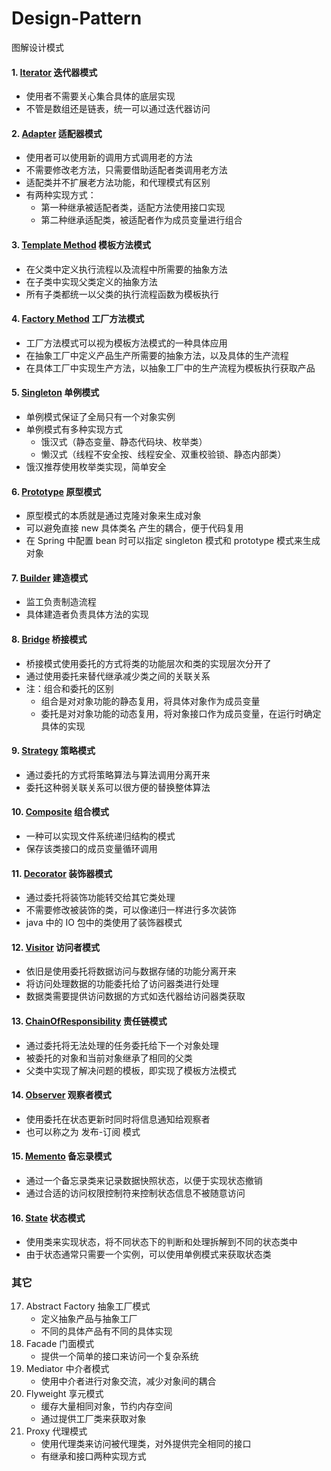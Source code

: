 # Design-Pattern
图解设计模式

#### 1. [Iterator](./src/iterator) 迭代器模式
* 使用者不需要关心集合具体的底层实现
* 不管是数组还是链表，统一可以通过迭代器访问

#### 2. [Adapter](./src/adapter) 适配器模式
* 使用者可以使用新的调用方式调用老的方法
* 不需要修改老方法，只需要借助适配者类调用老方法
* 适配类并不扩展老方法功能，和代理模式有区别
* 有两种实现方式：
  * 第一种继承被适配者类，适配方法使用接口实现
  * 第二种继承适配类，被适配者作为成员变量进行组合
  
#### 3. [Template Method](./src/templateMethod) 模板方法模式
* 在父类中定义执行流程以及流程中所需要的抽象方法
* 在子类中实现父类定义的抽象方法
* 所有子类都统一以父类的执行流程函数为模板执行

#### 4. [Factory Method](./src/factoryMethod) 工厂方法模式
* 工厂方法模式可以视为模板方法模式的一种具体应用
* 在抽象工厂中定义产品生产所需要的抽象方法，以及具体的生产流程
* 在具体工厂中实现生产方法，以抽象工厂中的生产流程为模板执行获取产品

#### 5. [Singleton](./src/singleton) 单例模式
* 单例模式保证了全局只有一个对象实例
* 单例模式有多种实现方式
  * 饿汉式（静态变量、静态代码块、枚举类）
  * 懒汉式（线程不安全按、线程安全、双重校验锁、静态内部类）
* 饿汉推荐使用枚举类实现，简单安全

#### 6. [Prototype](./src/prototype) 原型模式
* 原型模式的本质就是通过克隆对象来生成对象
* 可以避免直接 new 具体类名 产生的耦合，便于代码复用
* 在 Spring 中配置 bean 时可以指定 singleton 模式和 prototype 模式来生成对象

#### 7. [Builder](./src/builder) 建造模式
* 监工负责制造流程
* 具体建造者负责具体方法的实现

#### 8. [Bridge](./src/bridge) 桥接模式
* 桥接模式使用委托的方式将类的功能层次和类的实现层次分开了
* 通过使用委托来替代继承减少类之间的关联关系
* 注：组合和委托的区别
  * 组合是对对象功能的静态复用，将具体对象作为成员变量
  * 委托是对对象功能的动态复用，将对象接口作为成员变量，在运行时确定具体的实现

#### 9. [Strategy](./src/strategy) 策略模式
* 通过委托的方式将策略算法与算法调用分离开来
* 委托这种弱关联关系可以很方便的替换整体算法

#### 10. [Composite](./src/composite) 组合模式
* 一种可以实现文件系统递归结构的模式
* 保存该类接口的成员变量循环调用

#### 11. [Decorator](./src/decorator) 装饰器模式
* 通过委托将装饰功能转交给其它类处理
* 不需要修改被装饰的类，可以像递归一样进行多次装饰
* java 中的 IO 包中的类使用了装饰器模式

#### 12. [Visitor](./src/visitor) 访问者模式
* 依旧是使用委托将数据访问与数据存储的功能分离开来
* 将访问处理数据的功能委托给了访问器类进行处理
* 数据类需要提供访问数据的方式如迭代器给访问器类获取

#### 13. [ChainOfResponsibility](./src/chainOfResponsibility) 责任链模式
* 通过委托将无法处理的任务委托给下一个对象处理
* 被委托的对象和当前对象继承了相同的父类
* 父类中实现了解决问题的模板，即实现了模板方法模式

#### 14. [Observer](./src/observer) 观察者模式
* 使用委托在状态更新时同时将信息通知给观察者
* 也可以称之为 发布-订阅 模式

#### 15. [Memento](./src/memento) 备忘录模式
* 通过一个备忘录类来记录数据快照状态，以便于实现状态撤销
* 通过合适的访问权限控制符来控制状态信息不被随意访问

#### 16. [State](./src/state) 状态模式
* 使用类来实现状态，将不同状态下的判断和处理拆解到不同的状态类中
* 由于状态通常只需要一个实例，可以使用单例模式来获取状态类

### 其它
17. Abstract Factory 抽象工厂模式
    * 定义抽象产品与抽象工厂
    * 不同的具体产品有不同的具体实现
18. Facade 门面模式
    * 提供一个简单的接口来访问一个复杂系统
19. Mediator 中介者模式
    * 使用中介者进行对象交流，减少对象间的耦合
20. Flyweight 享元模式
    * 缓存大量相同对象，节约内存空间
    * 通过提供工厂类来获取对象
21. Proxy 代理模式
    * 使用代理类来访问被代理类，对外提供完全相同的接口
    * 有继承和接口两种实现方式


